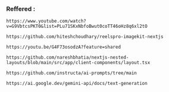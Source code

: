 ### Reffered :
```https://www.youtube.com/watch?v=G9VbtcsPKT0&list=PLu71SKxNbfoBwut0coTT46oHz8q6xl2tO```


```https://github.com/hiteshchoudhary/reelspro-imagekit-nextjs```


``` https://youtu.be/G4F73osodzA?feature=shared ```

``` https://github.com/nareshbhatia/nextjs-nested-layouts/blob/main/src/app/client-components/layout.tsx ```

``` https://github.com/instructa/ai-prompts/tree/main ```

``` https://ai.google.dev/gemini-api/docs/text-generation ```